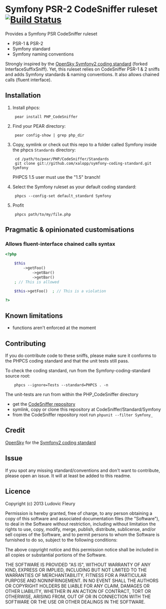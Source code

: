 # Symfony PSR-2 CodeSniffer ruleset <a href="https://travis-ci.org/xalopp/symfony-coding-standard/"><img src="https://secure.travis-ci.org/xalopp/symfony-coding-standard.png?branch=master" alt="Build Status" style="max-width:100%;"></a>

Provides a Symfony PSR CodeSniffer ruleset

* PSR-1 & PSR-2
* Symfony standard
* Symfony naming conventions

Strongly inspired by the [OpenSky Symfony2 coding standard](https://github.com/opensky/Symfony2-coding-standard) (forked InterfaceSuffixSniff).
Yet, this ruleset relies on CodeSniffer PSR-1 & 2 sniffs and adds Symfony standards & naming conventions. It also allows chained calls (fluent interface).

## Installation

1. Install phpcs:

        pear install PHP_CodeSniffer

2. Find your PEAR directory:

        pear config-show | grep php_dir

3. Copy, symlink or check out this repo to a folder called Symfony inside the
   phpcs `Standards` directory:

        cd /path/to/pear/PHP/CodeSniffer/Standards
        git clone git://github.com/xalopp/symfony-coding-standard.git Symfony
        
   PHPCS 1.5 user must use the "1.5" branch!

4. Select the Symfony ruleset as your default coding standard:

        phpcs --config-set default_standard Symfony

5. Profit

        phpcs path/to/my/file.php


## Pragmatic & opinionated customisations

### Allows fluent-interface chained calls syntax

```php
<?php

    $this
        ->getFoo()
            ->getBar()
            ->getBar()
    ; // This is allowed

    $this->getFoo()  ; // This is a violation

?>
```

## Known limitations

* functions aren't enforced at the moment

## Contributing

If you do contribute code to these sniffs, please make sure it conforms to the PHPCS coding standard and that the unit tests still pass.

To check the coding standard, run from the Symfony-coding-standard source root:

        phpcs --ignore=Tests --standard=PHPCS . -n

The unit-tests are run from within the PHP_CodeSniffer directory

* get the [CodeSniffer repository](https://github.com/squizlabs/PHP_CodeSniffer)
* symlink, copy or clone this repository at CodeSniffer/Standard/Symfony
* from the CodeSniffer repository root run `phpunit --filter Symfony_`

## Credit

[OpenSky](https://github.com/opensky) for the [Symfony2 coding standard](https://github.com/opensky/Symfony2-coding-standard)

## Issue

If you spot any missing standard/conventions and don't want to contribute, please open an issue. It will at least be added to this readme.

## Licence

Copyright (c) 2013 Ludovic Fleury

Permission is hereby granted, free of charge, to any person obtaining a copy
of this software and associated documentation files (the "Software"), to deal
in the Software without restriction, including without limitation the rights
to use, copy, modify, merge, publish, distribute, sublicense, and/or sell
copies of the Software, and to permit persons to whom the Software is furnished
to do so, subject to the following conditions:

The above copyright notice and this permission notice shall be included in all
copies or substantial portions of the Software.

THE SOFTWARE IS PROVIDED "AS IS", WITHOUT WARRANTY OF ANY KIND, EXPRESS OR
IMPLIED, INCLUDING BUT NOT LIMITED TO THE WARRANTIES OF MERCHANTABILITY,
FITNESS FOR A PARTICULAR PURPOSE AND NONINFRINGEMENT. IN NO EVENT SHALL THE
AUTHORS OR COPYRIGHT HOLDERS BE LIABLE FOR ANY CLAIM, DAMAGES OR OTHER
LIABILITY, WHETHER IN AN ACTION OF CONTRACT, TORT OR OTHERWISE, ARISING FROM,
OUT OF OR IN CONNECTION WITH THE SOFTWARE OR THE USE OR OTHER DEALINGS IN
THE SOFTWARE.

